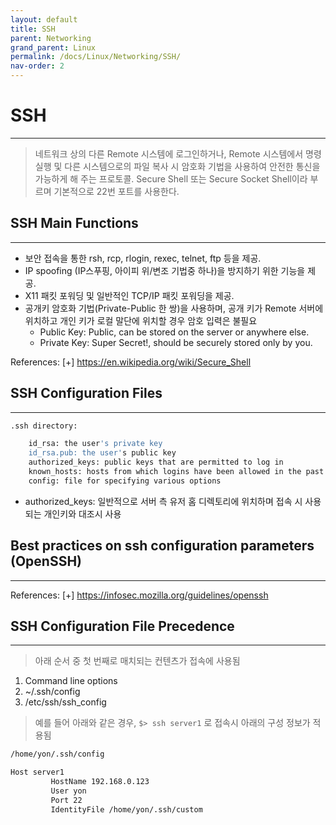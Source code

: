 ```yaml
---
layout: default
title: SSH
parent: Networking
grand_parent: Linux
permalink: /docs/Linux/Networking/SSH/
nav-order: 2
---
```


# SSH
---
> 네트워크 상의 다른 Remote 시스템에 로그인하거나, Remote 시스템에서 명령 실행 및 다른 시스템으로의 파일 복사 시 암호화 기법을 사용하여 안전한 통신을 가능하게 해 주는 프로토콜. Secure Shell 또는 Secure Socket Shell이라 부르며 기본적으로 22번 포트를 사용한다.

## SSH Main Functions
---
- 보안 접속을 통한 rsh, rcp, rlogin, rexec, telnet, ftp 등을 제공.
- IP spoofing (IP스푸핑, 아이피 위/변조 기법중 하나)을 방지하기 위한 기능을 제공.
- X11 패킷 포워딩 및 일반적인 TCP/IP 패킷 포워딩을 제공.
- 공개키 암호화 기법(Private-Public 한 쌍)을 사용하며, 공개 키가 Remote 서버에 위치하고 개인 키가 로컬 말단에 위치할 경우 암호 입력은 불필요
	- Public Key: Public, can be stored on the server or anywhere else.
	- Private Key: Super Secret!, should be securely stored only by you.

References:
[+] https://en.wikipedia.org/wiki/Secure_Shell

## SSH Configuration Files
---
```bash
.ssh directory:

    id_rsa: the user's private key
    id_rsa.pub: the user's public key
    authorized_keys: public keys that are permitted to log in
    known_hosts: hosts from which logins have been allowed in the past
    config: file for specifying various options
```

- authorized_keys: 일반적으로 서버 측 유저 홈 디렉토리에 위치하며 접속 시 사용되는 개인키와 대조시 사용

## Best practices on ssh configuration parameters (OpenSSH)
---

References:
[+] https://infosec.mozilla.org/guidelines/openssh

## SSH Configuration File Precedence
---
> 아래 순서 중 첫 번째로 매치되는 컨텐츠가 접속에 사용됨

1. Command line options
2. ~/.ssh/config
3. /etc/ssh/ssh_config

> 예를 들어 아래와 같은 경우, `$> ssh server1` 로 접속시 아래의 구성 정보가 적용됨
```bash
/home/yon/.ssh/config

Host server1
         HostName 192.168.0.123
         User yon
         Port 22
         IdentityFile /home/yon/.ssh/custom 
```


